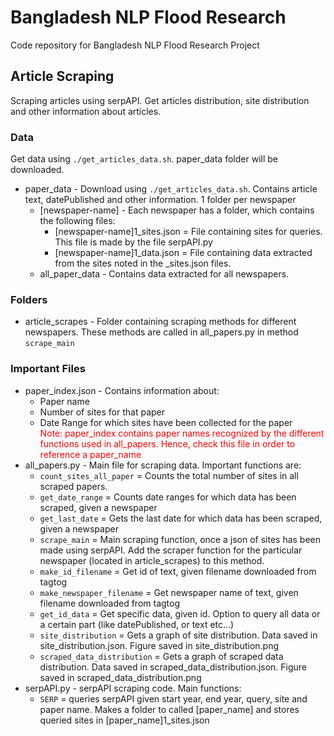 # Bangladesh NLP Flood Research
Code repository for Bangladesh NLP Flood Research Project

## Article Scraping
Scraping articles using serpAPI. Get articles distribution, site distribution and other information about articles.

### Data
Get data using `./get_articles_data.sh`. paper_data folder will be downloaded.
* paper_data - Download using `./get_articles_data.sh`. Contains article text, datePublished and other information. 1 folder per newspaper
    * [newspaper-name] - Each newspaper has a folder, which contains the following files:
        * [newspaper-name]1_sites.json = File containing sites for queries. This file is made by the file serpAPI.py
        * [newspaper-name]1_data.json = File containing data extracted from the sites noted in the _sites.json files.
    * all_paper_data - Contains data extracted for all newspapers.

### Folders
* article_scrapes - Folder containing scraping methods for different newspapers. These methods are called in all_papers.py in method `scrape_main`


### Important Files
* paper_index.json - Contains information about:
    * Paper name
    * Number of sites for that paper
    * Date Range for which sites have been collected for the paper
<br/><span style="color:red">Note: paper_index contains paper names recognized by the different functions used in all_papers. Hence, check this file in order to reference a paper_name</span>
* all_papers.py - Main file for scraping data. Important functions are:
    * `count_sites_all_paper` = Counts the total number of sites in all scraped papers.
    * `get_date_range` = Counts date ranges for which data has been scraped, given a newspaper
    * `get_last_date` = Gets the last date for which data has been scraped, given a newspaper
    * `scrape_main` = Main scraping function, once a json of sites has been made using serpAPI. Add the scraper function for the particular newspaper (located in article_scrapes) to this method.
    * `make_id_filename` = Get id of text, given filename downloaded from tagtog
    * `make_newspaper_filename` = Get newspaper name of text, given filename downloaded from tagtog
    * `get_id_data` = Get specific data, given id. Option to query all data or a certain part (like datePublished, or text etc...)
    * `site_distribution` = Gets a graph of site distribution. Data saved in site_distribution.json. Figure saved in site_distribution.png
    * `scraped_data_distribution` = Gets a graph of scraped data distribution. Data saved in scraped_data_distribution.json. Figure saved in scraped_data_distribution.png
* serpAPI.py - serpAPI scraping code. Main functions:
    * `SERP` = queries serpAPI given start year, end year, query, site and paper name. Makes a folder to called [paper_name] and stores queried sites in [paper_name]1_sites.json
